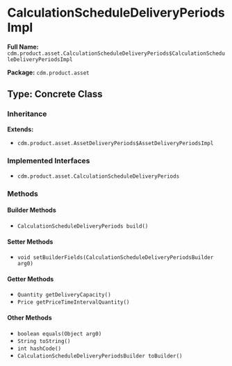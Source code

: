 # CalculationScheduleDeliveryPeriodsImpl

**Full Name:** `cdm.product.asset.CalculationScheduleDeliveryPeriods$CalculationScheduleDeliveryPeriodsImpl`

**Package:** `cdm.product.asset`

## Type: Concrete Class

### Inheritance

**Extends:**
- `cdm.product.asset.AssetDeliveryPeriods$AssetDeliveryPeriodsImpl`

### Implemented Interfaces

- `cdm.product.asset.CalculationScheduleDeliveryPeriods`

### Methods

#### Builder Methods

- `CalculationScheduleDeliveryPeriods build()`

#### Setter Methods

- `void setBuilderFields(CalculationScheduleDeliveryPeriodsBuilder arg0)`

#### Getter Methods

- `Quantity getDeliveryCapacity()`
- `Price getPriceTimeIntervalQuantity()`

#### Other Methods

- `boolean equals(Object arg0)`
- `String toString()`
- `int hashCode()`
- `CalculationScheduleDeliveryPeriodsBuilder toBuilder()`

